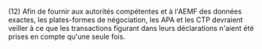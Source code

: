 (12) Afin de fournir aux autorités compétentes et à l'AEMF des données exactes, les plates-formes de négociation, les APA et les CTP devraient veiller à ce que les transactions figurant dans leurs déclarations n'aient été prises en compte qu'une seule fois.